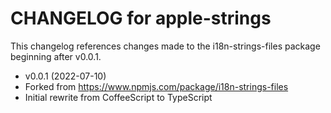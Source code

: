 CHANGELOG for apple-strings
==================
This changelog references changes made to the i18n-strings-files package beginning after v0.0.1.

* v0.0.1 (2022-07-10)
 * Forked from https://www.npmjs.com/package/i18n-strings-files
 * Initial rewrite from CoffeeScript to TypeScript
